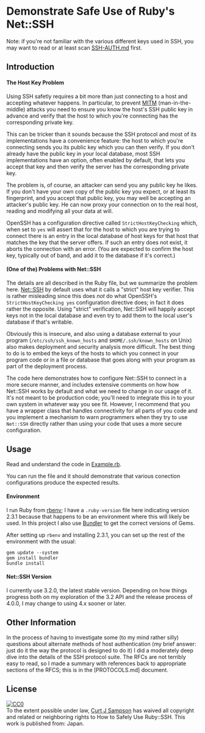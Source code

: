 Demonstrate Safe Use of Ruby's Net::SSH
=======================================

Note: if you're not familiar with the various different
keys used in SSH, you may want to read or at least scan
[SSH-AUTH.md](SSH-AUTH.md) first.

Introduction
------------

#### The Host Key Problem

Using SSH safetly requires a bit more than just connecting to a host
and accepting whatever happens. In particular, to prevent [MITM]
(man-in-the-middle) attacks you need to ensure you know the host's SSH
public key in advance and verify that the host to which you're
connecting has the corresponding private key.

[MITM]: https://en.wikipedia.org/wiki/Man-in-the-middle_attack

This can be tricker than it sounds because the SSH protocol and most
of its implementations have a convenience feature: the host to which
you're connecting sends you its public key which you can then verify.
If you don't already have the public key in your local database, most
SSH implementations have an option, often enabled by default, that
lets you accept that key and then verify the server has the
corresponding private key.

The problem is, of course, an attacker can send you any public key he
likes. If you don't have your own copy of the public key you expect,
or at least its fingerprint, and you accept that public key, you may
well be accepting an attacker's public key. He can now proxy your
connection on to the real host, reading and modifying all your data at
will.

OpenSSH has a configuration directive called `StrictHostKeyChecking`
which, when set to `yes` will assert that for the host to which you
are trying to connect there is an entry in the local database of host
keys for that host that matches the key that the server offers. If
such an entry does not exist, it aborts the connection with an error.
(You are expected to confirm the host key, typically out of band, and
add it to the database if it's correct.)

#### (One of the) Problems with Net::SSH

The details are all described in the Ruby file, but we summarize the
problem here. [Net::SSH] by default uses what it calls a "strict" host
key verifier. This is rather misleading since this does _not_ do what
OpenSSH's `StrictHostKeyChecking yes` configuration directive does; in
fact it does rather the opposite. Using "strict" verification,
Net::SSH will happily accept keys not in the local database and even
try to add them to the local user's database if that's writable.

[Net::SSH]: https://github.com/net-ssh/net-ssh

Obviously this is insecure, and also using a database external to your
program (`/etc/ssh/ssh_known_hosts` and `$HOME/.ssh/known_hosts` on
Unix) also makes deployment and security analysis more difficult. The
best thing to do is to embed the keys of the hosts to which you connect
in your program code or in a file or database that goes along with your
program as part of the deployment process.

The code here demonstrates how to configure Net::SSH to connect in a
more secure manner, and includes extensive comments on how how
Net::SSH works by default and what we need to change in our usage of
it. It's not meant to be production code; you'll need to integrate
this in to your own system in whatever way you see fit. However, I
recommend that you have a wrapper class that handles connectivity for
all parts of you code and you implement a mechanism to warn
programmers when they try to use `Net::SSH` directly rather than using
your code that uses a more secure configuration.


Usage
-----

Read and understand the code in [Example.rb](Example.rb).

You can run the file and it should demonstrate that various conection
configurations produce the expected results.

#### Environment

I run Ruby from [rbenv](https://github.com/rbenv/rbenv); I have a
`.ruby-version` file here indicating version 2.3.1 because that
happens to be an environment where this will likely be used. In this
project I also use [Bundler](https://bundler.io/) to get the correct
versions of Gems.

After setting up `rbenv` and installing 2.3.1, you can set up the rest
of the environment with the usual:

    gem update --system
    gem install bundler
    bundle install

#### Net::SSH Version

I currently use 3.2.0, the latest stable version. Depending on how
things progress both on my exploration of the 3.2 API and the release
process of 4.0.0, I may change to using 4.x sooner or later.


Other Information
-----------------

In the process of having to investigate some (to my mind rather silly)
questions about alternate methods of host authentication (my brief
answer: just do it the way the protocol is designed to do it) I did a
moderately deep dive into the details of the SSH protocol suite. The
RFCs are not terribly easy to read, so I made a summary with
references back to appropriate sections of the RFCS; this is in the
[PROTOCOLS.md] document.


License
-------

<p xmlns:dct="http://purl.org/dc/terms/" xmlns:vcard="http://www.w3.org/2001/vcard-rdf/3.0#">
  <a rel="license"
     href="http://creativecommons.org/publicdomain/zero/1.0/">
    <img src="http://i.creativecommons.org/p/zero/1.0/88x31.png" style="border-style: none;" alt="CC0" />
  </a>
  <br />
  To the extent possible under law,
  <a rel="dct:publisher"
     href="http://github.com/c-j-s/ruby-ssh-safety">
    <span property="dct:title">Curt J Sampson</span></a>
  has waived all copyright and related or neighboring rights to
  <span property="dct:title">How to Safely Use Ruby::SSH</span>.
This work is published from:
<span property="vcard:Country" datatype="dct:ISO3166"
      content="JP" about="http://github.com/c-j-s/ruby-ssh-safety">
  Japan</span>.
</p>
